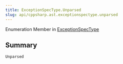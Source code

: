 ```yaml
---
title: ExceptionSpecType.Unparsed
slug: api/cppsharp.ast.exceptionspectype.unparsed
---
```

Enumeration Member in [ExceptionSpecType](/api/cppsharp/ast/exceptionspectype)

## Summary



```csharp
Unparsed
```

